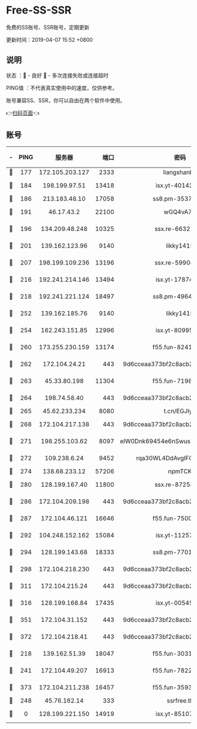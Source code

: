 # Free-SS-SSR

免费的SS账号、SSR账号，定期更新

更新时间：2019-04-07 15:52 +0800

## 说明

状态     ：🙂 - 良好 🙁 - 多次连接失败或连接超时

PING值   ：不代表真实使用中的速度，仅供参考。

账号兼容SS、SSR，你可以自由在两个软件中使用。

👉[扫码页面](https://liesauer.github.io/Free-SS-SSR/)👈

## 账号

|-|PING|服务器|端口|密码|加密方式|区域|
|:----:|:----:|:-----:|-----:|:----:|:----:|:----:|
|🙂|177|172.105.203.127|2333|liangshanbo|chacha20|JP|
|🙂|184|198.199.97.51|13418|isx.yt-40142272|aes-256-cfb|US|
|🙂|186|213.183.48.10|17058|ss8.pm-35372165|rc4-md5|RU|
|🙂|191|46.17.43.2|22100|wGQ4vA7D|aes-256-gcm|RU|
|🙂|196|134.209.48.248|10325|ssx.re-66327199|aes-256-cfb|US|
|🙂|201|139.162.123.96|9140|likky1415|aes-256-cfb|JP|
|🙂|207|198.199.109.236|13196|ssx.re-59908217|aes-256-cfb|US|
|🙂|216|192.241.214.146|13494|isx.yt-17874005|aes-256-cfb|US|
|🙂|218|192.241.221.124|18497|ss8.pm-49648678|aes-256-cfb|US|
|🙂|252|139.162.185.76|9140|likky1415|aes-256-cfb|DE|
|🙂|254|162.243.151.85|12996|isx.yt-80995578|aes-256-cfb|US|
|🙂|260|173.255.230.159|13174|f55.fun-82418787|aes-256-cfb|US|
|🙂|262|172.104.24.21|443|9d6cceaa373bf2c8acb22e60b6a58be6|aes-256-cfb|US|
|🙂|263|45.33.80.198|11304|f55.fun-71989148|aes-256-cfb|US|
|🙂|264|198.74.58.40|443|9d6cceaa373bf2c8acb22e60b6a58be6|aes-256-cfb|US|
|🙂|265|45.62.233.234|8080|t.cn/EGJIyrl|rc4-md5|CA|
|🙂|268|172.104.217.138|443|9d6cceaa373bf2c8acb22e60b6a58be6|aes-256-cfb|US|
|🙂|271|198.255.103.62|8097|eIW0Dnk69454e6nSwuspv9DmS201tQ0D|aes-256-cfb|US|
|🙂|272|109.238.6.24|9452|rqa30WL4DdAvgIFG6Fs3znzTa|aes-256-cfb|FR|
|🙂|274|138.68.233.12|57206|npmTCK|rc4-md5|US|
|🙂|280|128.199.167.40|11800|ssx.re-87258490|aes-256-cfb|SG|
|🙂|286|172.104.209.198|443|9d6cceaa373bf2c8acb22e60b6a58be6|aes-256-cfb|US|
|🙂|287|172.104.46.121|16646|f55.fun-75001802|aes-256-cfb|SG|
|🙂|292|104.248.152.162|15084|isx.yt-11257150|aes-256-cfb|SG|
|🙂|294|128.199.143.68|18333|ss8.pm-77013643|aes-256-cfb|SG|
|🙂|298|172.104.218.230|443|9d6cceaa373bf2c8acb22e60b6a58be6|aes-256-cfb|US|
|🙂|311|172.104.215.24|443|9d6cceaa373bf2c8acb22e60b6a58be6|aes-256-cfb|US|
|🙂|316|128.199.168.84|17435|isx.yt-00545215|aes-256-cfb|SG|
|🙂|351|172.104.31.152|443|9d6cceaa373bf2c8acb22e60b6a58be6|aes-256-cfb|US|
|🙂|372|172.104.218.41|443|9d6cceaa373bf2c8acb22e60b6a58be6|aes-256-cfb|US|
|🙂|218|139.162.51.39|18047|f55.fun-30318909|aes-256-cfb|SG|
|🙂|241|172.104.49.207|16913|f55.fun-78222028|aes-256-cfb|SG|
|🙂|373|172.104.211.238|16457|f55.fun-35934651|aes-256-cfb|US|
|🙁|248|45.76.162.14|333|ssrfree.tk|rc4|SG|
|🙁|0|128.199.221.150|14919|isx.yt-85107538|aes-256-cfb|SG|
